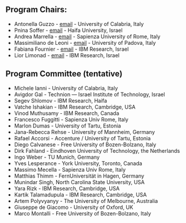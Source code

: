 ## Program Chairs:
- Antonella Guzzo - [email](mailto:antonella.guzzo@unical.it) - University of Calabria, Italy 
- Pnina Soffer - [email](mailto:spnina@is.haifa.ac.il) - Haifa University, Israel
- Andrea Marrella - [email](mailto:marrella@diag.uniroma1.it) - Sapienza University of Rome, Italy
- Massimiliano de Leoni -  [email](mailto:deleoni@math.unipd.it) - University of Padova, Italy
- Fabiana Fournier - [email](mailto:fabiana@il.ibm.com) - IBM Research, Israel
- Lior Limonad - [email](mailto:liorli@il.ibm.com) - IBM Research, Israel

## Program Committee (tentative)
- Michele Ianni - University of Calabria, Italy
- Avigdor Gal - Technion — Israel Institute of Technology, Israel
- Segev Shlomov - IBM Research, Haifa
- Vatche Ishakian - IBM Research, Cambridge, USA
- Vinod Muthusamy - IBM Research, Canada
- Francesco Fuggitti - Sapienza Univ Rome, Italy
- Marlon Dumas - University of Tartu, Estonia
- Jana-Rebecca Rehse - University of Mannheim, Germany
- Rafael Accorsi - Accenture / University of Tartu, Estonia
- Diego Calvanese - Free University of Bozen-Bolzano, Italy
- Dirk Fahland - Eindhoven University of Technology, the Netherlands
- Ingo Weber - TU Munich, Germany 
- Yves Lesperance - York University, Toronto, Canada
- Massimo Mecella - Sapienza Univ Rome, Italy
- Matthias Thimm - FernUniversität in Hagen, Germany
- Munindar Singh, North Carolina State University, USA
- Yara Rizk - IBM Research, Cambridge, USA
- Kartik Talamadupula - IBM Research, Cambridge, USA
- Artem Polyvyanyy - The University of Melbourne, Australia
- Giuseppe de Giacomo - University of Oxford, UK
- Marco Montalli - Free University of Bozen-Bolzano, Italy
